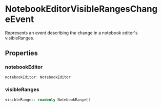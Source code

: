 # NotebookEditorVisibleRangesChangeEvent

Represents an event describing the change in a notebook editor's visibleRanges.

## Properties

### notebookEditor

```typescript
notebookEditor: NotebookEditor
```

### visibleRanges

```typescript
visibleRanges: readonly NotebookRange[]
```

[NotebookRange]: NotebookRange.md
[NotebookEditor]: NotebookEditor.md
